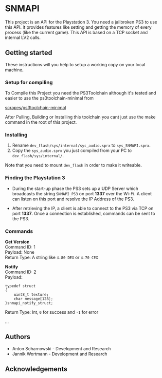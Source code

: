 # SNMAPI #

This project is an API for the Playstation 3. You need a jailbroken PS3 to use this API. It provides features like setting and getting the memory of every process (like the current game). This API is based on a TCP socket and internal LV2 calls.

## Getting started ##
These instructions will you help to setup a working copy on your local machine. 

### Setup for compiling ###
To Compile this Project you need the PS3Toolchain although it's tested and easier to use the 
ps3toolchain-minimal from 

[scrapes/ps3toolchain-minimal](https://github.com/scrapes/ps3toolchain-minimal)


After Pulling, Building or Installing this toolchain you cant just use the make command in the root of this project.


### Installing ###
1. Rename `dev_flash/sys/internal/sys_audio.sprx` to `sys_SNMAPI.sprx`. 
2. Copy the `sys_audio.sprx` you just compiled from your PC to `dev_flash/sys/internal/`. 

Note that you need to mount `dev_flash` in order to make it writeable. 

### Finding the Playstation 3 ###
- During the start-up phase the PS3 sets up a UDP Server which broadcasts the string `SNMAPI_PS3` on port **1337** over the Wi-Fi. A client can listen on this port and resolve the IP Address of the PS3.

- After retrieving the IP, a client is able to connect to the PS3 via TCP on port **1337**. Once a connection is established, commands can be sent to the PS3. 

### Commands ###
**Get Version**  
Command ID: 1  
Payload: None  
Return Type: A string like `4.80 DEX` or `4.70 CEX`

**Notify**  
Command ID: 2  
Payload: 
```
typedef struct
{
    uint8_t texture;
    char message[128];
}snmapi_notify_struct;
```
Return Type: Int, `0` for success and `-1` for error

...


## Authors ##
- Anton Scharnowski - Development and Research
- Jannik Wortmann - Development and Research

## Acknowledgements ##
